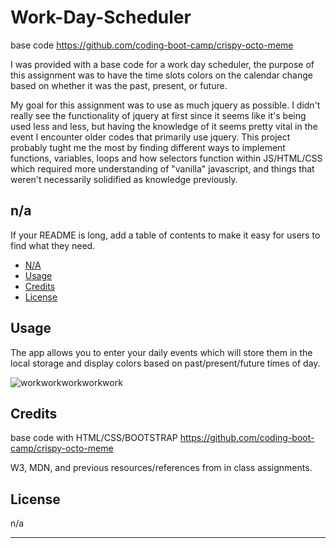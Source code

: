 # Work-Day-Scheduler
base code https://github.com/coding-boot-camp/crispy-octo-meme


I was provided with a base code for a work day scheduler, the purpose of this assignment was to have 
the time slots colors on the calendar change based on whether it was the past, present, or future. 


My goal for this assignment was to use as much jquery as possible. 
I didn't really see the functionality of jquery at first since it seems like it's being used less and less, but having the knowledge of it seems pretty vital in the event I encounter older codes that primarily use jquery. This project probably tught me the most by finding different ways to implement functions, variables, loops and how selectors function within JS/HTML/CSS which required more understanding of "vanilla" javascript, and things that weren't necessarily solidified as knowledge previously. 



## n/a

If your README is long, add a table of contents to make it easy for users to find what they need.

- [N/A](#N/A)
- [Usage](#usage)
- [Credits](#credits)
- [License](#license)



## Usage

The app allows you to enter your daily events which will store them in the local storage and display colors based on past/present/future times of day.

![workworkworkworkwork](https://github.com/saevans86/Work-Day-Scheduler/assets/130856120/ce58b803-e08b-431c-b94e-07e71e3f66bd)


## Credits

base code with HTML/CSS/BOOTSTRAP https://github.com/coding-boot-camp/crispy-octo-meme

W3, MDN, and previous resources/references from in class assignments.

## License

n/a

---
